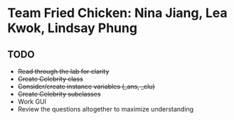 # Team Fried Chicken: Nina Jiang, Lea Kwok, Lindsay Phung

## TODO
* ~~Read through the lab for clarity~~
* ~~Create Celebrity class~~
* ~~Consider/create instance variables (_ans, _clu)~~
* ~~Create Celebrity subclasses~~
* Work GUI 
* Review the questions altogether to maximize understanding
